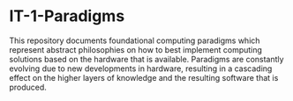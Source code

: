 # IT-1-Paradigms
This repository documents foundational computing paradigms which represent abstract philosophies on how to best implement computing solutions based on the hardware that is available. Paradigms are constantly evolving due to new developments in hardware, resulting in a cascading effect on the higher layers of knowledge and the resulting software that is produced.
